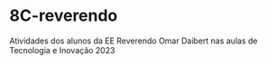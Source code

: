 # 8C-reverendo
Atividades dos alunos da EE Reverendo Omar Daibert nas aulas de Tecnologia e Inovação 2023

